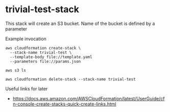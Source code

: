 # trivial-test-stack

This stack will create an S3 bucket. Name of the bucket is defined by a parameter

Example invocation

```
aws cloudformation create-stack \
  --stack-name trivial-test \
  --template-body file://template.yaml 
  --parameters file://params.json 

aws s3 ls 

aws cloudformation delete-stack --stack-name trivial-test
```

Useful links for later

* https://docs.aws.amazon.com/AWSCloudFormation/latest/UserGuide/cfn-console-create-stacks-quick-create-links.html